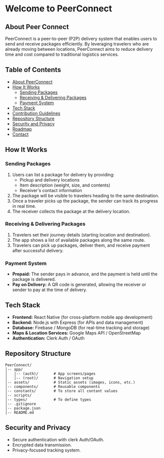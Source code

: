 # Welcome to PeerConnect

## About Peer Connect

PeerConnect is a peer-to-peer (P2P) delivery system that enables users to send and receive packages efficiently. By leveraging travelers who are already moving between locations, PeerConnect aims to reduce delivery time and cost compared to traditional logistics services.

## Table of Contents

- [About PeerConnect](#-about-peerconnect)
- [How It Works](#-how-it-works)
  - [Sending Packages](#-sending-packages)
  - [Receiving & Delivering Packages](#-receiving--delivering-packages)
  - [Payment System](#-payment-system)
- [Tech Stack](#-tech-stack)
- [Contribution Guidelines](#-contribution-guidelines)
- [Repository Structure](#-repository-structure)
- [Security and Privacy](#-security-and-privacy)
- [Roadmap](#-roadmap)
- [Contact](#-contact)

## How It Works

### Sending Packages

1. Users can list a package for delivery by providing:
   - Pickup and delivery locations
   - Item description (weight, size, and contents)
   - Receiver's contact information
2. The package will be visible to travelers heading to the same destination.
3. Once a traveler picks up the package, the sender can track its progress in real time.
4. The receiver collects the package at the delivery location.

### Receiving & Delivering Packages

1. Travelers set their journey details (starting location and destination).
2. The app shows a list of available packages along the same route.
3. Travelers can pick up packages, deliver them, and receive payment after successful delivery.

### Payment System

- **Prepaid:** The sender pays in advance, and the payment is held until the package is delivered.
- **Pay on Delivery:** A QR code is generated, allowing the receiver or sender to pay at the time of delivery.

## Tech Stack

- **Frontend:** React Native (for cross-platform mobile app development)
- **Backend:** Node.js with Express (for APIs and data management)
- **Database:** Firebase / MongoDB (for real-time tracking and storage)
- **Maps & Location Services:** Google Maps API / OpenStreetMap
- **Authentication:** Clerk Auth / OAuth

## Repository Structure

```
PeerConnect/
│-- app/
│   │-- (auth)/       # App screens/pages
│   │-- (root)/       # Navigation setup
│-- assets/           # Static assets (images, icons, etc.)
│-- components/       # Reusable components
│-- constants/        # To store all contant values
│-- scripts/
│-- types/            # To define types
│-- .gitignore
│-- package.json
│-- README.md
```

## Security and Privacy

- Secure authentication with clerk Auth/OAuth.
- Encrypted data transmission.
- Privacy-focused tracking system.
